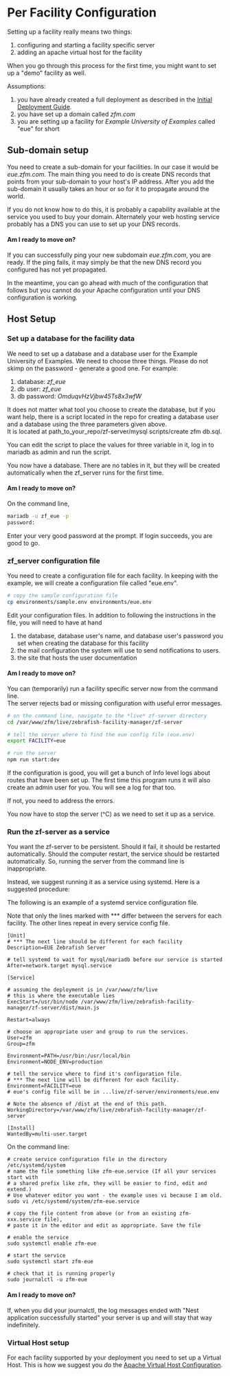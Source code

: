 # Per Facility Configuration

Setting up a facility really means two things:

1. configuring and starting a facility specific server
1. adding an apache virtual host for the facility

When you go through this process for the first time, you might want to set up
a "demo" facility as well.

Assumptions:

1. you have already created a full deployment as described in the
   [Initial Deployment Guide](InitialDeployment.md).
2. you have set up a domain called _zfm.com_
3. you are setting up a facility for _Example University of Examples_ called
   "eue" for short

## Sub-domain setup

You need to create a sub-domain for your facilities. In our case it would be
_eue.zfm.com_. The main thing you need to do is create DNS records that points
from your sub-domain to your host's IP address. After you add the sub-domain it
usually takes an hour or so for it to propagate around the world.

If you do not know how to do this, it is probably a capability available at the
service you used to buy your domain. Alternately your web hosting service
probably has a DNS you can use to set up your DNS records.

#### Am I ready to move on?

If you can successfully ping your new subdomain _eue.zfm.com_, you are ready. If
the ping fails, it may simply be that the new DNS record you configured has not
yet propagated.

In the meantime, you can go ahead with much of the configuration that follows
but you cannot do your Apache configuration until your DNS configuration is
working.

## Host Setup

### Set up a database for the facility data

We need to set up a database and a database user for the Example University of
Examples. We need to choose three things. Please do not skimp on the password -
generate a good one. For example:

1. database: _zf_eue_
2. db user: _zf_eue_
3. db password: _OmduqvHzVjbw45Ts8x3wfW_

It does not matter what tool you choose to create the database, but if you want
help, there is a script located in the repo for creating a database user and a
database using the three parameters given above.  
It is located at path_to_your_repo/zf-server/mysql scripts/create zfm db.sql.

You can edit the script to place the values for three variable in it, log in to
mariadb as admin and run the script.

You now have a database. There are no tables in it, but they will be created
automatically when the zf_server runs for the first time.

#### Am I ready to move on?

On the command line,

```bash
mariadb -u zf_eue -p
password:
```

Enter your very good password at the prompt. If login succeeds, you are good to
go.

### zf_server configuration file

You need to create a configuration file for each facility. In keeping with the
example, we will create a configuration file called "eue.env".

```bash 
# copy the sample configuration file
cp environments/sample.env environments/eue.env
```

Edit your configuration files. In addition to following the instructions in the
file, you will need to have at hand

1. the database, database user's name, and database user's password you set when
   creating the database for this facility
2. the mail configuration the system will use to send notifications to users.
3. the site that hosts the user documentation

#### Am I ready to move on?

You can (temporarily) run a facility specific server now from the command
line.  
The server rejects bad or missing configuration with useful error messages.

```bash
# on the command line, navigate to the *live* zf-server directory
cd /var/www/zfm/live/zebrafish-facility-manager/zf-server

# tell the server where to find the eue config file (eue.env)
export FACILITY=eue

# run the server
npm run start:dev
```

If the configuration is good, you will get a bunch of Info level logs about
routes that have been set up. The first time this program runs it will also
create an admin user for you. You will see a log for that too.

If not, you need to address the errors.

You now have to stop the server (^C) as we need to set it up as a service.

### Run the zf-server as a service

You want the zf-server to be persistent. Should it fail, it should be restarted
automatically. Should the computer restart, the service should be restarted
automatically. So, running the server from the command line is inappropriate.

Instead, we suggest running it as a service using systemd. Here is a suggested
procedure:

The following is an example of a systemd service configuration file.

Note that only the lines marked with *** differ between the servers for each
facility. The other lines repeat in every service config file.

```shell
[Unit]
# *** The next line should be different for each facility
Description=EUE Zebrafish Server

# tell systemd to wait for mysql/mariadb before our service is started
After=network.target mysql.service

[Service]

# assuming the deployment is in /var/www/zfm/live
# this is where the executable lies
ExecStart=/usr/bin/node /var/www/zfm/live/zebrafish-facility-manager/zf-server/dist/main.js

Restart=always

# choose an appropriate user and group to run the services.
User=zfm
Group=zfm

Environment=PATH=/usr/bin:/usr/local/bin
Environment=NODE_ENV=production

# tell the service where to find it's configuration file.
# *** The next line will be different for each facility.
Environment=FACILITY=eue
# eue's config file will be in ...live/zf-server/environments/eue.env

# Note the absence of /dist at the end of this path.
WorkingDirectory=/var/www/zfm/live/zebrafish-facility-manager/zf-server

[Install]
WantedBy=multi-user.target
```

On the command line:

```shell
# create service configuration file in the directory /etc/systemd/system
# name the file something like zfm-eue.service (If all your services start with
# a shared prefix like zfm, they will be easier to find, edit and extend.)
# Use whatever editor you want - the example uses vi because I am old.
sudo vi /etc/systemd/system/zfm-eue.service

# copy the file content from above (or from an existing zfm-xxx.service file),
# paste it in the editor and edit as appropriate. Save the file

# enable the service
sudo systemctl enable zfm-eue

# start the service
sudo systemctl start zfm-eue

# check that it is running properly
sudo journalctl -u zfm-eue
```

#### Am I ready to move on?

If, when you did your journalctl, the log messages ended with "Nest application
successfully started"
your server is up and will stay that way indefinitely.

### Virtual Host setup

For each facility supported by your deployment you need to set up a Virtual
Host. This is how we suggest you do
the [Apache Virtual Host Configuration](Apache.md).
